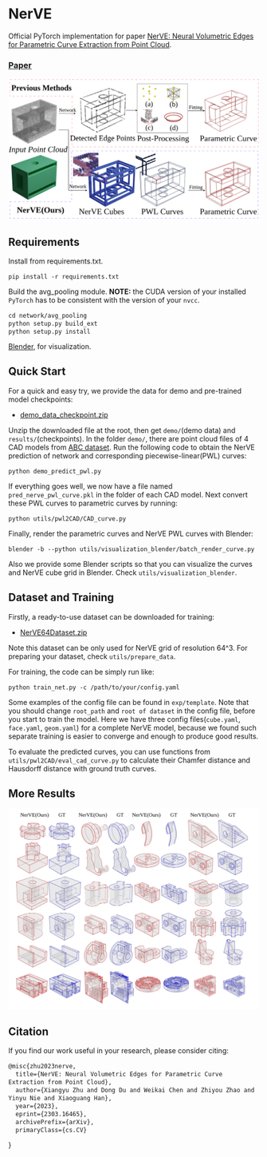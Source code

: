 # NerVE
Official PyTorch implementation for paper [NerVE: Neural Volumetric Edges for Parametric Curve Extraction from Point Cloud](https://arxiv.org/abs/2303.16465).

### [Paper](https://arxiv.org/abs/2303.16465)

<img src='Teaser.png' />

## Requirements
Install from requirements.txt.
```
pip install -r requirements.txt
```

Build the avg_pooling module. **NOTE:** the CUDA version of your installed `PyTorch` has to be consistent with the version of your `nvcc`.
```
cd network/avg_pooling
python setup.py build_ext
python setup.py install
```

[Blender](https://www.blender.org/), for visualization.


## Quick Start
For a quick and easy try, we provide the data for demo and pre-trained model checkpoints:

- [demo_data_checkpoint.zip](https://drive.google.com/file/d/1WjzMNgNtoS8Mw7YM1M4hadTABQxLStvt/view?usp=sharing)

Unzip the downloaded file at the root, then get `demo/`(demo data) and `results/`(checkpoints). In the folder `demo/`, there are point cloud files of 4 CAD models from [ABC dataset](https://deep-geometry.github.io/abc-dataset/). Run the following code to obtain the NerVE prediction of network and corresponding piecewise-linear(PWL) curves:

```
python demo_predict_pwl.py
```

If everything goes well, we now have a file named `pred_nerve_pwl_curve.pkl` in the folder of each CAD model. Next convert these PWL curves to parametric curves by running:
```
python utils/pwl2CAD/CAD_curve.py
```

Finally, render the parametric curves and NerVE PWL curves with Blender:
```
blender -b --python utils/visualization_blender/batch_render_curve.py
```
Also we provide some Blender scripts so that you can visualize the curves and NerVE cube grid in Blender. Check `utils/visualization_blender`.

## Dataset and Training

Firstly, a ready-to-use dataset can be downloaded for training:
- [NerVE64Dataset.zip](https://drive.google.com/file/d/15t7lh1NhyZ1n1w8vhxQvJsFTRMkReK1U/view?usp=sharing)

Note this dataset can be only used for NerVE grid of resolution 64^3. For preparing your dataset, check `utils/prepare_data`. 

For training, the code can be simply run like:
```
python train_net.py -c /path/to/your/config.yaml
```

Some examples of the config file can be found in `exp/template`. Note that you should change `root_path` and `root of dataset` in the config file, before you start to train the model. Here we have three config files(`cube.yaml`, `face.yaml`, `geom.yaml`) for a complete NerVE model, because we found such separate training is easier to converge and enough to produce good results. 

To evaluate the predicted curves, you can use functions from `utils/pwl2CAD/eval_cad_curve.py` to calculate their Chamfer distance and Hausdorff distance with ground truth curves.


## More Results

<img src='more_results.jpg' />

## Citation
If you find our work useful in your research, please consider citing:

	@misc{zhu2023nerve,
      title={NerVE: Neural Volumetric Edges for Parametric Curve Extraction from Point Cloud}, 
      author={Xiangyu Zhu and Dong Du and Weikai Chen and Zhiyou Zhao and Yinyu Nie and Xiaoguang Han},
      year={2023},
      eprint={2303.16465},
      archivePrefix={arXiv},
      primaryClass={cs.CV}
}